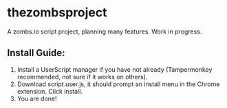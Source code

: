 # thezombsproject
A zombs.io script project, planning many features. Work in progress.

## Install Guide:

1. Install a UserScript manager if you have not already (Tampermonkey recommended, not sure if it works on others).
2. Download script.user.js, it should prompt an install menu in the Chrome extension. Click install.
3. You are done!
